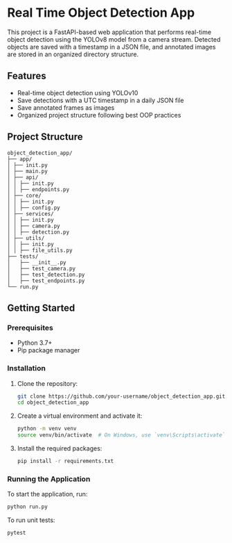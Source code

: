 # Real Time Object Detection App

This project is a FastAPI-based web application that performs real-time object detection using the YOLOv8 model from a camera stream. Detected objects are saved with a timestamp in a JSON file, and annotated images are stored in an organized directory structure.

## Features

- Real-time object detection using YOLOv10
- Save detections with a UTC timestamp in a daily JSON file
- Save annotated frames as images
- Organized project structure following best OOP practices

## Project Structure
```plaintext
object_detection_app/
├── app/
│ ├── init.py
│ ├── main.py
│ ├── api/
│ │ ├── init.py
│ │ ├── endpoints.py
│ ├── core/
│ │ ├── init.py
│ │ ├── config.py
│ ├── services/
│ │ ├── init.py
│ │ ├── camera.py
│ │ ├── detection.py
│ ├── utils/
│ │ ├── init.py
│ │ ├── file_utils.py
├── tests/
│   ├── __init__.py
│   ├── test_camera.py
│   ├── test_detection.py
│   ├── test_endpoints.py
└── run.py
```

## Getting Started

### Prerequisites

- Python 3.7+
- Pip package manager

### Installation

1. Clone the repository:

    ```bash
    git clone https://github.com/your-username/object_detection_app.git
    cd object_detection_app
    ```

2. Create a virtual environment and activate it:

    ```bash
    python -m venv venv
    source venv/bin/activate  # On Windows, use `venv\Scripts\activate`
    ```

3. Install the required packages:

    ```bash
    pip install -r requirements.txt
    ```

### Running the Application

To start the application, run:

```bash
python run.py
```

To run unit tests:

```bash
pytest



